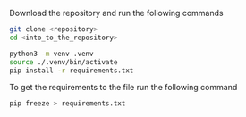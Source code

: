 Download the repository and run the following commands

```bash
git clone <repository>
cd <into_to_the_repository>

python3 -m venv .venv
source ./.venv/bin/activate
pip install -r requirements.txt

```

To get the requirements to the file run the following command

```bash
pip freeze > requirements.txt
```
